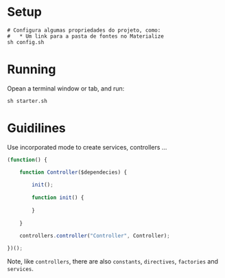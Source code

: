 # Setup

```shell
# Configura algumas propriedades do projeto, como:
#   * Um link para a pasta de fontes no Materialize
sh config.sh
```

# Running

Opean a terminal window or tab, and run:

```shell
sh starter.sh
```

# Guidilines

Use incorporated mode to create services, controllers ...

```javascript
(function() {

    function Controller($dependecies) {
        
        init();
    
        function init() {
        
        }
    
    }
    
    controllers.controller("Controller", Controller);

})();
```

Note, like ```controllers```, there are also ```constants```, ```directives```, ```factories``` and ```services```.
